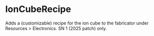 # IonCubeRecipe
Adds a (customizable) recipe for the ion cube to the fabricator under Resources > Electronics.  SN 1 (2025 patch) only.
